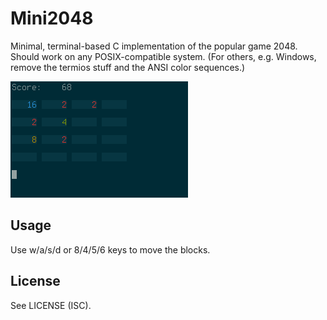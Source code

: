 # Mini2048
Minimal, terminal-based C implementation of the popular game 2048.
Should work on any POSIX-compatible system. (For others, e.g. Windows, remove the termios stuff and the ANSI color sequences.)

![screenshot](https://raw.githubusercontent.com/hirschsn/mini2048/master/screenshot.png)

## Usage

Use w/a/s/d or 8/4/5/6 keys to move the blocks.

## License

See LICENSE (ISC).
